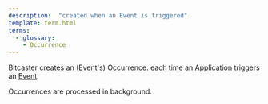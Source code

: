 ```yaml
---
description:  "created when an Event is triggered"
template: term.html
terms:
  - glossary:
    - Occurrence
---
```


Bitcaster creates an (Event's) Occurrence. each time an [Application](application) triggers an [Event](event).

Occurrences are processed in background. 
